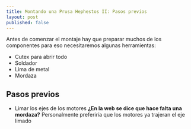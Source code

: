 ```yaml
---
title: Montando una Prusa Hephestos II: Pasos previos
layout: post
published: false
---
```

Antes de comenzar el montaje hay que preparar muchos de los componentes para eso necesitaremos algunas herramientas:

* Cutex para abrir todo
* Soldador
* Lima de metal
* Mordaza


## Pasos previos

* Limar los ejes de los motores **¿En la web se dice que hace falta una mordaza?** 
	Personalmente preferiría que los motores ya trajeran el eje limado
